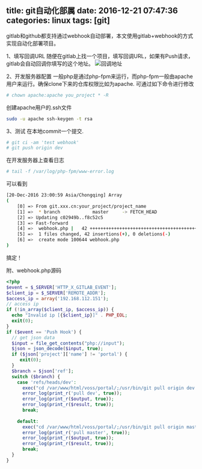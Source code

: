 title: git自动化部属
date: 2016-12-21 07:47:36
categories: linux
tags: [git]
---

gitlab和github都支持通过webhook自动部署，本文使用gitlab+webhook的方式实现自动化部署项目。

1、填写回调URL
随便在gitlab上找一个项目，填写回调URL，如果有Push请求，gitlab会自动回调你填写的这个地址。
![回调地址](https://static.verycloud.cn/sites/default/files/pic/image/20161221/2016122175313_33517.png)

2、开发服务器配置
一般php是通过php-fpm来运行，而php-fpm一般由apache用户来运行。确保clone下来的仓库权限比如为apache.
可通过如下命令进行修改

```bash
# chown apache:apache you_project * -R
```

创建apache用户的.ssh文件
```bash
sudo -u apache ssh-keygen -t rsa
```

3、测试
在本地commit一个提交.

```bash
# git ci -am 'test webhook'
# git push origin dev
```

在开发服务器上查看日志
```bash
# tail -f /var/log/php-fpm/www-error.log
```

可以看到
```bash
[20-Dec-2016 23:00:59 Asia/Chongqing] Array
(
    [0] => From git.xxx.cn:your_project/project_name
    [1] =>  * branch            master     -> FETCH_HEAD
    [2] => Updating c02949b..f8c52c5
    [3] => Fast-forward
    [4] =>  webhook.php |   42 ++++++++++++++++++++++++++++++++++++++++++
    [5] =>  1 files changed, 42 insertions(+), 0 deletions(-)
    [6] =>  create mode 100644 webhook.php
)
```

搞定！

附、webhook.php源码

```php
<?php
$event = $_SERVER['HTTP_X_GITLAB_EVENT'];
$client_ip = $_SERVER['REMOTE_ADDR'];
$access_ip = array('192.168.112.151');
// access ip
if (!in_array($client_ip, $access_ip)) {
  echo "Invalid ip [{$client_ip}]" . PHP_EOL;
  exit(0);
}
if ($event == 'Push Hook') {
  // get json data
  $input = file_get_contents("php://input");
  $json = json_decode($input, true);
  if ($json['project']['name'] != 'portal') {
     exit(0);
  }
  $branch = $json['ref'];
  switch ($branch) {
    case 'refs/heads/dev':
      exec("cd /var/www/html/voss/portal/;/usr/bin/git pull origin dev 2>&1", $output, $result);
      error_log(print_r('pull dev', true));
      error_log(print_r($output, true));
      error_log(print_r($result, true));
      break;
      
    default:
      exec("cd /var/www/html/voss/portal/;/usr/bin/git pull origin master 2>&1", $output, $result);
      error_log(print_r('pull master', true));
      error_log(print_r($output, true));
      error_log(print_r($result, true));
      break;
  }
}
```
